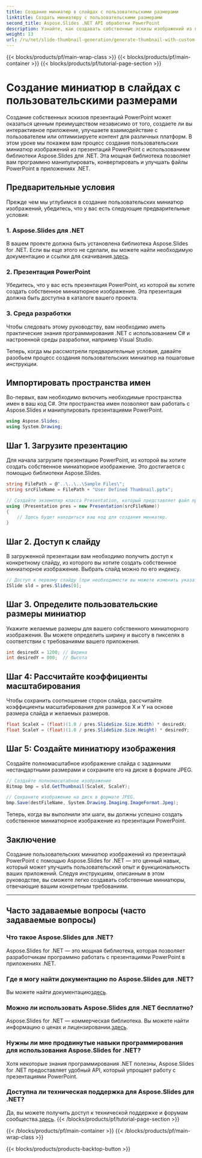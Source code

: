 ```yaml
---
title: Создание миниатюр в слайдах с пользовательскими размерами
linktitle: Создать миниатюру с пользовательскими размерами
second_title: Aspose.Slides .NET API обработки PowerPoint
description: Узнайте, как создавать собственные эскизы изображений из презентаций PowerPoint с помощью Aspose.Slides для .NET. Улучшите пользовательский опыт и функциональность.
weight: 13
url: /ru/net/slide-thumbnail-generation/generate-thumbnail-with-custom-dimensions/
---
```


{{< blocks/products/pf/main-wrap-class >}}
{{< blocks/products/pf/main-container >}}
{{< blocks/products/pf/tutorial-page-section >}}

# Создание миниатюр в слайдах с пользовательскими размерами


Создание собственных эскизов презентаций PowerPoint может оказаться ценным преимуществом независимо от того, создаете ли вы интерактивное приложение, улучшаете взаимодействие с пользователем или оптимизируете контент для различных платформ. В этом уроке мы покажем вам процесс создания пользовательских миниатюр изображений из презентаций PowerPoint с использованием библиотеки Aspose.Slides для .NET. Эта мощная библиотека позволяет вам программно манипулировать, конвертировать и улучшать файлы PowerPoint в приложениях .NET.

## Предварительные условия

Прежде чем мы углубимся в создание пользовательских миниатюр изображений, убедитесь, что у вас есть следующие предварительные условия:

### 1. Aspose.Slides для .NET

 В вашем проекте должна быть установлена библиотека Aspose.Slides for .NET. Если вы еще этого не сделали, вы можете найти необходимую документацию и ссылки для скачивания.[здесь](https://reference.aspose.com/slides/net/).

### 2. Презентация PowerPoint

Убедитесь, что у вас есть презентация PowerPoint, из которой вы хотите создать собственное миниатюрное изображение. Эта презентация должна быть доступна в каталоге вашего проекта.

### 3. Среда разработки

Чтобы следовать этому руководству, вам необходимо иметь практические знания программирования .NET с использованием C# и настроенной среды разработки, например Visual Studio.

Теперь, когда мы рассмотрели предварительные условия, давайте разобьем процесс создания пользовательских миниатюр на пошаговые инструкции.

## Импортировать пространства имен

Во-первых, вам необходимо включить необходимые пространства имен в ваш код C#. Эти пространства имен позволяют вам работать с Aspose.Slides и манипулировать презентациями PowerPoint.

```csharp
using Aspose.Slides;
using System.Drawing;
```

## Шаг 1. Загрузите презентацию

Для начала загрузите презентацию PowerPoint, из которой вы хотите создать собственное миниатюрное изображение. Это достигается с помощью библиотеки Aspose.Slides.

```csharp
string FilePath = @"..\..\..\Sample Files\";
string srcFileName = FilePath + "User Defined Thumbnail.pptx";

// Создайте экземпляр класса Presentation, который представляет файл презентации.
using (Presentation pres = new Presentation(srcFileName))
{
    // Здесь будет находиться ваш код для создания миниатюр.
}
```

## Шаг 2. Доступ к слайду

В загруженной презентации вам необходимо получить доступ к конкретному слайду, из которого вы хотите создать собственное миниатюрное изображение. Выбрать слайд можно по его индексу.

```csharp
// Доступ к первому слайду (при необходимости вы можете изменить указатель)
ISlide sld = pres.Slides[0];
```

## Шаг 3. Определите пользовательские размеры миниатюр

Укажите желаемые размеры для вашего собственного миниатюрного изображения. Вы можете определить ширину и высоту в пикселях в соответствии с требованиями вашего приложения.

```csharp
int desiredX = 1200; // Ширина
int desiredY = 800;  // Высота
```

## Шаг 4: Рассчитайте коэффициенты масштабирования

Чтобы сохранить соотношение сторон слайда, рассчитайте коэффициенты масштабирования для размеров X и Y на основе размера слайда и желаемых размеров.

```csharp
float ScaleX = (float)(1.0 / pres.SlideSize.Size.Width) * desiredX;
float ScaleY = (float)(1.0 / pres.SlideSize.Size.Height) * desiredY;
```

## Шаг 5: Создайте миниатюру изображения

Создайте полномасштабное изображение слайда с заданными нестандартными размерами и сохраните его на диске в формате JPEG.

```csharp
// Создайте полномасштабное изображение
Bitmap bmp = sld.GetThumbnail(ScaleX, ScaleY);

// Сохраните изображение на диск в формате JPEG.
bmp.Save(destFileName, System.Drawing.Imaging.ImageFormat.Jpeg);
```

Теперь, когда вы выполнили эти шаги, вы должны успешно создать собственное миниатюрное изображение из презентации PowerPoint.

## Заключение

Создание пользовательских миниатюр изображений из презентаций PowerPoint с помощью Aspose.Slides for .NET — это ценный навык, который может улучшить пользовательский опыт и функциональность ваших приложений. Следуя инструкциям, описанным в этом руководстве, вы сможете легко создавать собственные миниатюры, отвечающие вашим конкретным требованиям.

---

## Часто задаваемые вопросы (часто задаваемые вопросы)

### Что такое Aspose.Slides для .NET?
Aspose.Slides for .NET — это мощная библиотека, которая позволяет разработчикам программно работать с презентациями PowerPoint в приложениях .NET.

### Где я могу найти документацию по Aspose.Slides для .NET?
 Вы можете найти документацию[здесь](https://reference.aspose.com/slides/net/).

### Можно ли использовать Aspose.Slides для .NET бесплатно?
 Aspose.Slides for .NET — коммерческая библиотека. Вы можете найти информацию о ценах и лицензировании.[здесь](https://purchase.aspose.com/buy).

### Нужны ли мне продвинутые навыки программирования для использования Aspose.Slides for .NET?
Хотя некоторые знания программирования .NET полезны, Aspose.Slides for .NET предоставляет удобный API, который упрощает работу с презентациями PowerPoint.

### Доступна ли техническая поддержка для Aspose.Slides для .NET?
 Да, вы можете получить доступ к технической поддержке и форумам сообщества.[здесь](https://forum.aspose.com/).
{{< /blocks/products/pf/tutorial-page-section >}}

{{< /blocks/products/pf/main-container >}}
{{< /blocks/products/pf/main-wrap-class >}}

{{< blocks/products/products-backtop-button >}}
